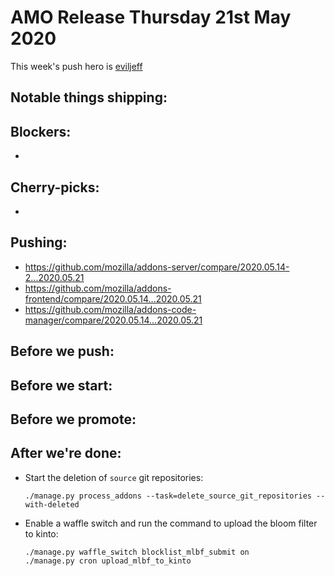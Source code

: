 # AMO Release Thursday 21st May 2020

This week's push hero is [eviljeff](https://github.com/eviljeff)

## Notable things shipping:

## Blockers:

-

## Cherry-picks:

-

## Pushing:

- https://github.com/mozilla/addons-server/compare/2020.05.14-2...2020.05.21
- https://github.com/mozilla/addons-frontend/compare/2020.05.14...2020.05.21
- https://github.com/mozilla/addons-code-manager/compare/2020.05.14...2020.05.21

## Before we push:

## Before we start:

## Before we promote:

## After we're done:

- Start the deletion of `source` git repositories:

    ```
    ./manage.py process_addons --task=delete_source_git_repositories --with-deleted
    ```

- Enable a waffle switch and run the command to upload the bloom filter to kinto:

    ```
    ./manage.py waffle_switch blocklist_mlbf_submit on
    ./manage.py cron upload_mlbf_to_kinto
    ```
